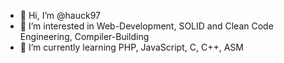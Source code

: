 - 👋 Hi, I’m @hauck97
- 👀 I’m interested in Web-Development, SOLID and Clean Code Engineering, Compiler-Building
- 🌱 I’m currently learning PHP, JavaScript, C, C++, ASM

<!---
hauck97/hauck97 is a ✨ special ✨ repository because its `README.md` (this file) appears on your GitHub profile.
You can click the Preview link to take a look at your changes.
--->
